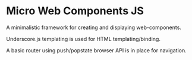 # Micro Web Components JS

A minimalistic framework for creating and displaying web-components.

Underscore.js templating is used for HTML templating/binding.

A basic router using push/popstate browser API is in place for navigation.
